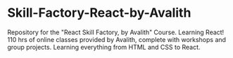 # Skill-Factory-React-by-Avalith
Repository for the "React Skill Factory, by Avalith" Course. Learning React!
110 hrs of online classes provided by Avalith, complete with workshops and group projects.
Learning everything from HTML and CSS to React.
